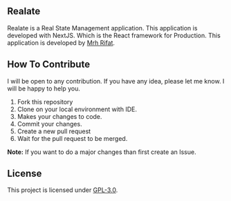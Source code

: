 ## Realate
Realate is a Real State Management application. This application is developed with NextJS. Which is the React framework for Production. This application is developed by [Mrh Rifat](https://github.com/mrhrifat).

## How To Contribute
I will be open to any contribution. If you have any idea, please let me know. I will be happy to help you.
1. Fork this repository
2. Clone on your local environment with IDE.
3. Makes your changes to code.
4. Commit your changes.
5. Create a new pull request
6. Wait for the pull request to be merged.

**Note:** If you want to do a major changes than first create an Issue.


## License
This project is licensed under [GPL-3.0](https://github.com/mrhrifat/realate/blob/master/LICENSE.md).